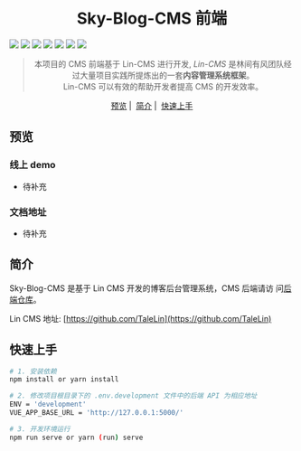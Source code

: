 <h1 align="center">
  Sky-Blog-CMS 前端
</h1>

![](https://img.shields.io/badge/版本-0.3.6-3963bc.svg)
![](https://img.shields.io/badge/node-8.11.0+-3963bc.svg)
![](https://img.shields.io/badge/脚手架-vuecli3-3963bc.svg)
![](https://img.shields.io/badge/license-MIT-3963bc.svg)
![](https://img.shields.io/badge/developer-@vanoneang-3963bc.svg)
![](https://img.shields.io/badge/developer-@GongJS-3963bc.svg)
![](https://img.shields.io/badge/developer-@quanquan-3963bc.svg)

<blockquote align="center">
 本项目的 CMS 前端基于 Lin-CMS 进行开发, <em>Lin-CMS</em> 是林间有风团队经过大量项目实践所提炼出的一套<strong>内容管理系统框架</strong>。<br>
 Lin-CMS 可以有效的帮助开发者提高 CMS 的开发效率。
</blockquote>

<p align="center">
  <a href="##预览">预览</a>&nbsp;|&nbsp;
  <a href="##简介">简介</a>&nbsp;|&nbsp;
  <a href="##快速上手">快速上手</a>
</p>

## 预览

### 线上 demo

- 待补充

### 文档地址

- 待补充

## 简介

Sky-Blog-CMS 是基于 Lin CMS 开发的博客后台管理系统，CMS 后端请访
问[后端仓库](https://github.com/270686992/sky-blog-cms-server)。

Lin CMS 地址: [https://github.com/TaleLin](https://github.com/TaleLin)

## 快速上手

```sh
# 1. 安装依赖
npm install or yarn install

# 2. 修改项目根目录下的 .env.development 文件中的后端 API 为相应地址
ENV = 'development'
VUE_APP_BASE_URL = 'http://127.0.0.1:5000/'

# 3. 开发环境运行
npm run serve or yarn (run) serve
```